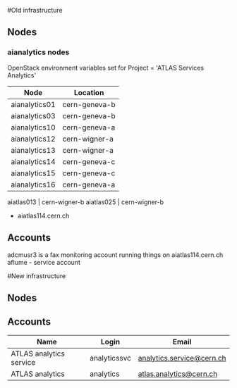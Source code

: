 #Old infrastructure

## Nodes

### aianalytics nodes
  
  OpenStack environment variables set for Project = 'ATLAS Services Analytics'

Node | Location
-----|-------
aianalytics01 | cern-geneva-b 
aianalytics03 | cern-geneva-b
aianalytics10 | cern-geneva-a  
aianalytics12 | cern-wigner-a 
aianalytics13 | cern-wigner-a 
aianalytics14 | cern-geneva-c 
aianalytics15 | cern-geneva-c 
aianalytics16 | cern-geneva-a 

aiatlas013 | cern-wigner-b 
aiatlas025 | cern-wigner-b 

* aiatlas114.cern.ch

## Accounts
  adcmusr3 is a fax monitoring account running things on aiatlas114.cern.ch
  aflume - service account 
  
#New infrastructure
  
## Nodes
 
## Accounts

Name | Login | Email 
----|----|----
ATLAS analytics service | analyticssvc | analytics.service@cern.ch 
ATLAS analytics  | analytics | atlas.analytics@cern.ch
